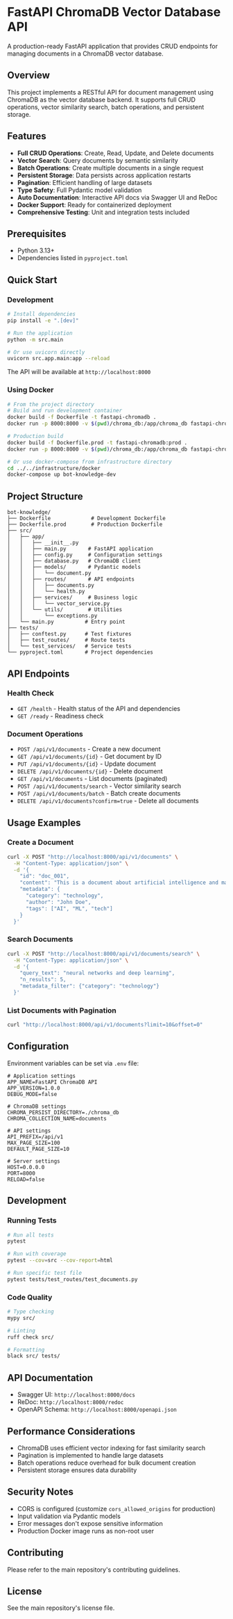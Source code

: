 # FastAPI ChromaDB Vector Database API

A production-ready FastAPI application that provides CRUD endpoints for managing documents in a ChromaDB vector database.

## Overview

This project implements a RESTful API for document management using ChromaDB as the vector database backend. It supports full CRUD operations, vector similarity search, batch operations, and persistent storage.

## Features

- **Full CRUD Operations**: Create, Read, Update, and Delete documents
- **Vector Search**: Query documents by semantic similarity
- **Batch Operations**: Create multiple documents in a single request
- **Persistent Storage**: Data persists across application restarts
- **Pagination**: Efficient handling of large datasets
- **Type Safety**: Full Pydantic model validation
- **Auto Documentation**: Interactive API docs via Swagger UI and ReDoc
- **Docker Support**: Ready for containerized deployment
- **Comprehensive Testing**: Unit and integration tests included

## Prerequisites

- Python 3.13+
- Dependencies listed in `pyproject.toml`

## Quick Start

### Development

```bash
# Install dependencies
pip install -e ".[dev]"

# Run the application
python -m src.main

# Or use uvicorn directly
uvicorn src.app.main:app --reload
```

The API will be available at `http://localhost:8000`

### Using Docker

```bash
# From the project directory
# Build and run development container
docker build -f Dockerfile -t fastapi-chromadb .
docker run -p 8000:8000 -v $(pwd)/chroma_db:/app/chroma_db fastapi-chromadb

# Production build
docker build -f Dockerfile.prod -t fastapi-chromadb:prod .
docker run -p 8000:8000 -v $(pwd)/chroma_db:/app/chroma_db fastapi-chromadb:prod

# Or use docker-compose from infrastructure directory
cd ../../infrastructure/docker
docker-compose up bot-knowledge-dev
```

## Project Structure

```
bot-knowledge/
├── Dockerfile             # Development Dockerfile
├── Dockerfile.prod        # Production Dockerfile
├── src/
│   ├── app/
│   │   ├── __init__.py
│   │   ├── main.py       # FastAPI application
│   │   ├── config.py     # Configuration settings
│   │   ├── database.py   # ChromaDB client
│   │   ├── models/       # Pydantic models
│   │   │   └── document.py
│   │   ├── routes/       # API endpoints
│   │   │   ├── documents.py
│   │   │   └── health.py
│   │   ├── services/     # Business logic
│   │   │   └── vector_service.py
│   │   └── utils/        # Utilities
│   │       └── exceptions.py
│   └── main.py          # Entry point
├── tests/
│   ├── conftest.py      # Test fixtures
│   ├── test_routes/     # Route tests
│   └── test_services/   # Service tests
└── pyproject.toml       # Project dependencies
```

## API Endpoints

### Health Check
- `GET /health` - Health status of the API and dependencies
- `GET /ready` - Readiness check

### Document Operations
- `POST /api/v1/documents` - Create a new document
- `GET /api/v1/documents/{id}` - Get document by ID
- `PUT /api/v1/documents/{id}` - Update document
- `DELETE /api/v1/documents/{id}` - Delete document
- `GET /api/v1/documents` - List documents (paginated)
- `POST /api/v1/documents/search` - Vector similarity search
- `POST /api/v1/documents/batch` - Batch create documents
- `DELETE /api/v1/documents?confirm=true` - Delete all documents

## Usage Examples

### Create a Document
```bash
curl -X POST "http://localhost:8000/api/v1/documents" \
  -H "Content-Type: application/json" \
  -d '{
    "id": "doc_001",
    "content": "This is a document about artificial intelligence and machine learning.",
    "metadata": {
      "category": "technology",
      "author": "John Doe",
      "tags": ["AI", "ML", "tech"]
    }
  }'
```

### Search Documents
```bash
curl -X POST "http://localhost:8000/api/v1/documents/search" \
  -H "Content-Type: application/json" \
  -d '{
    "query_text": "neural networks and deep learning",
    "n_results": 5,
    "metadata_filter": {"category": "technology"}
  }'
```

### List Documents with Pagination
```bash
curl "http://localhost:8000/api/v1/documents?limit=10&offset=0"
```

## Configuration

Environment variables can be set via `.env` file:

```env
# Application settings
APP_NAME=FastAPI ChromaDB API
APP_VERSION=1.0.0
DEBUG_MODE=false

# ChromaDB settings
CHROMA_PERSIST_DIRECTORY=./chroma_db
CHROMA_COLLECTION_NAME=documents

# API settings
API_PREFIX=/api/v1
MAX_PAGE_SIZE=100
DEFAULT_PAGE_SIZE=10

# Server settings
HOST=0.0.0.0
PORT=8000
RELOAD=false
```

## Development

### Running Tests
```bash
# Run all tests
pytest

# Run with coverage
pytest --cov=src --cov-report=html

# Run specific test file
pytest tests/test_routes/test_documents.py
```

### Code Quality
```bash
# Type checking
mypy src/

# Linting
ruff check src/

# Formatting
black src/ tests/
```

## API Documentation

- Swagger UI: `http://localhost:8000/docs`
- ReDoc: `http://localhost:8000/redoc`
- OpenAPI Schema: `http://localhost:8000/openapi.json`

## Performance Considerations

- ChromaDB uses efficient vector indexing for fast similarity search
- Pagination is implemented to handle large datasets
- Batch operations reduce overhead for bulk document creation
- Persistent storage ensures data durability

## Security Notes

- CORS is configured (customize `cors_allowed_origins` for production)
- Input validation via Pydantic models
- Error messages don't expose sensitive information
- Production Docker image runs as non-root user

## Contributing

Please refer to the main repository's contributing guidelines.

## License

See the main repository's license file.